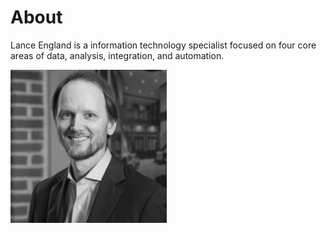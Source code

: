 # About

Lance England is a information technology specialist focused on four core areas of data, analysis, integration, and automation.

![Lance England profile picture](/assets/img/lance_england.jpg)